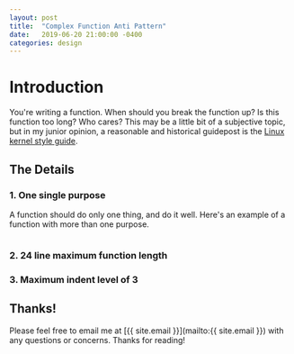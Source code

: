 ```yaml
---
layout: post
title:  "Complex Function Anti Pattern"
date:   2019-06-20 21:00:00 -0400
categories: design
---
```


# Introduction
You're writing a function. When should you break the function up?
Is this function too long? Who cares? This may be a little bit of a subjective
topic, but in my junior opinion, a reasonable and historical guidepost
is the [Linux kernel style guide](https://www.kernel.org/doc/html/v4.10/process/coding-style.html#functions).

## The Details
### 1. One single purpose
A function should do only one thing, and do it well. Here's an example of
a function with more than one purpose.
```

```


### 2. 24 line maximum function length
### 3. Maximum indent level of 3


## Thanks!
Please feel free to email me at [{{ site.email }}](mailto:{{ site.email }})
with any questions or concerns. 
Thanks for reading!
